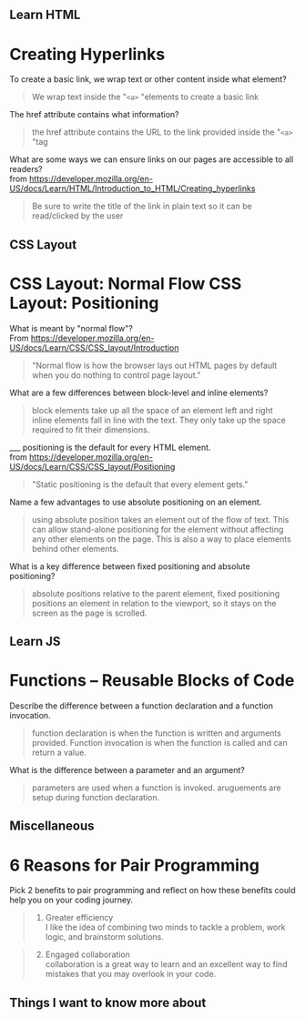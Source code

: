 ## Learn HTML
# Creating Hyperlinks

To create a basic link, we wrap text or other content inside what element?  
>We wrap text inside the "`<a>` "elements to create a basic link


The href attribute contains what information?  
>the href attribute contains the URL to the link provided inside the "`<a>` "tag  


What are some ways we can ensure links on our pages are accessible to all readers?   
from https://developer.mozilla.org/en-US/docs/Learn/HTML/Introduction_to_HTML/Creating_hyperlinks  
  > Be sure to write the title of the link in plain text so it can be read/clicked by the user  


## CSS Layout  
# CSS Layout: Normal Flow CSS Layout: Positioning  

What is meant by "normal flow"?   
From https://developer.mozilla.org/en-US/docs/Learn/CSS/CSS_layout/Introduction  
  > "Normal flow is how the browser lays out HTML pages by default when you do nothing to control page layout."  


What are a few differences between block-level and inline elements?  
>block elements take up all the space of an element left and right  
>inline elements fall in line with the text. They only take up the space required to fit their dimensions.  


___ positioning is the default for every HTML element.  
  from https://developer.mozilla.org/en-US/docs/Learn/CSS/CSS_layout/Positioning  
> "Static positioning is the default that every element gets."  


Name a few advantages to use absolute positioning on an element.  
> using absolute position takes an element out of the flow of text. This can allow stand-alone positioning for the element without affecting any other elements on the page. This is also a way to place elements behind other elements.


What is a key difference between fixed positioning and absolute positioning?  
>absolute positions relative to the parent element, fixed positioning positions an element in relation to the viewport, so it stays on the screen as the page is scrolled. 

## Learn JS
# Functions – Reusable Blocks of Code  

Describe the difference between a function declaration and a function invocation.
>function declaration is when the function is written and arguments provided. Function invocation is when the function is called and can return a value.


What is the difference between a parameter and an argument?  
>parameters are used when a function is invoked. aruguements are setup during function declaration. 


## Miscellaneous  
# 6 Reasons for Pair Programming  

Pick 2 benefits to pair programming and reflect on how these benefits could help you on your coding journey.  
> 1. Greater efficiency  
> I like the idea of combining two minds to tackle a problem, work logic, and brainstorm solutions.  

>2. Engaged collaboration  
>collaboration is a great way to learn and an excellent way to find mistakes that you may overlook in your code.  
## Things I want to know more about  




